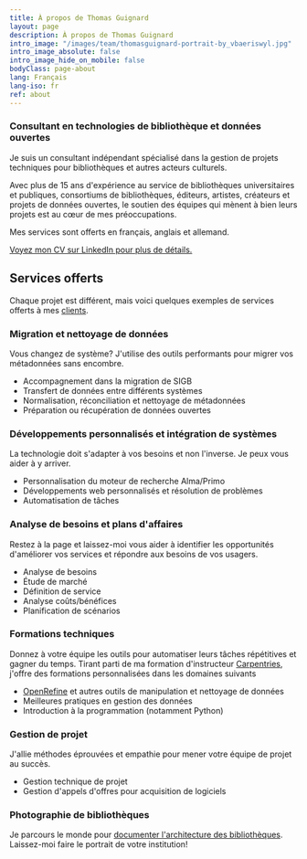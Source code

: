 ```yaml
---
title: À propos de Thomas Guignard
layout: page
description: À propos de Thomas Guignard
intro_image: "/images/team/thomasguignard-portrait-by_vbaeriswyl.jpg"
intro_image_absolute: false
intro_image_hide_on_mobile: false
bodyClass: page-about
lang: Français
lang-iso: fr
ref: about
---
```


### Consultant en technologies de bibliothèque et données ouvertes

Je suis un consultant indépendant spécialisé dans la gestion de projets techniques pour bibliothèques et autres
acteurs culturels.

Avec plus de 15 ans d'expérience au service de bibliothèques universitaires et publiques, consortiums de bibliothèques,
éditeurs, artistes, créateurs et projets de données ouvertes, le soutien des équipes qui mènent à bien leurs projets est au
cœur de mes préoccupations.

Mes services sont offerts en français, anglais et allemand.

[Voyez mon CV sur LinkedIn pour plus de détails.](https://www.linkedin.com/in/thomasguignard/)

## Services offerts

Chaque projet est différent, mais voici quelques exemples de services offerts à mes [clients](projects).

### Migration et nettoyage de données

Vous changez de système? J'utilise des outils performants pour migrer vos métadonnées sans encombre.

* Accompagnement dans la migration de SIGB
* Transfert de données entre différents systèmes
* Normalisation, réconciliation et nettoyage de métadonnées
* Préparation ou récupération de données ouvertes

### Développements personnalisés et intégration de systèmes

La technologie doit s'adapter à vos besoins et non l'inverse. Je peux vous aider à y arriver.

* Personnalisation du moteur de recherche Alma/Primo
* Développements web personnalisés et résolution de problèmes
* Automatisation de tâches

### Analyse de besoins et plans d'affaires

Restez à la page et laissez-moi vous aider à identifier les opportunités d'améliorer vos services et répondre aux besoins de vos usagers.

* Analyse de besoins
* Étude de marché
* Définition de service
* Analyse coûts/bénéfices
* Planification de scénarios

### Formations techniques

Donnez à votre équipe les outils pour automatiser leurs tâches répétitives et gagner du temps. Tirant parti de ma formation d'instructeur 
[Carpentries](https://carpentries.org/), j'offre des formations personnalisées dans les domaines suivants

* [OpenRefine](https://openrefine.org/) et autres outils de manipulation et nettoyage de données
* Meilleures pratiques en gestion des données
* Introduction à la programmation (notamment Python)

### Gestion de projet

J'allie méthodes éprouvées et empathie pour mener votre équipe de projet au succès.

* Gestion technique de projet
* Gestion d'appels d'offres pour acquisition de logiciels

### Photographie de bibliothèques

Je parcours le monde pour [documenter l'architecture des bibliothèques](https://thomasguignard.photo/library-portfolio/). Laissez-moi faire le portrait de votre institution!